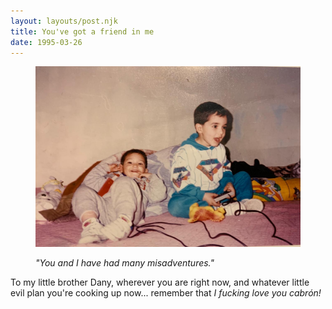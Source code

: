 ```yaml
---
layout: layouts/post.njk
title: You've got a friend in me
date: 1995-03-26
---
```


<script type="text/javascript">

</script>

<figure>
  <picture>

![Two kids playing a game on a bed, laughing](/@/ichigo.jpg)

  </picture>
  <figcaption>

_"You and I have had many misadventures."_

  </figcaption>
</figure>

To my little brother Dany, wherever you are right now, and whatever little evil plan you're cooking up now... remember that _I fucking love you cabrón!_
<hidden>
</hidden>
